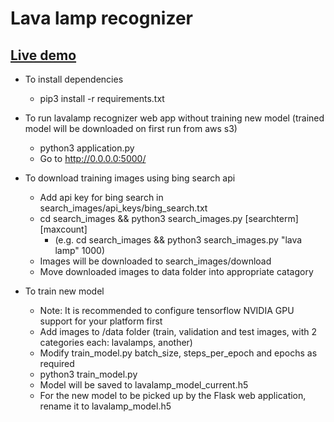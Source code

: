 # Lava lamp recognizer
## [Live demo](http://lavalamprecognizer-env-1.xbishrpcxy.eu-west-1.elasticbeanstalk.com/)
* To install dependencies
    * pip3 install -r requirements.txt

* To run lavalamp recognizer web app without training new model (trained model will be downloaded on first run from aws s3)
    * python3 application.py
    * Go to http://0.0.0.0:5000/

* To download training images using bing search api
    * Add api key for bing search in search_images/api_keys/bing_search.txt
    * cd search_images && python3 search_images.py [searchterm] [maxcount] 
        * (e.g. cd search_images &&  python3 search_images.py "lava lamp" 1000)
    * Images will be downloaded to search_images/download
    * Move downloaded images to data folder into appropriate catagory

* To train new model
    * Note: It is recommended to configure tensorflow NVIDIA GPU support for your platform first
    * Add images to /data folder (train, validation and test images, with 2 categories each: lavalamps, another)
    * Modify train_model.py batch_size, steps_per_epoch and epochs as required
    * python3 train_model.py
    * Model will be saved to lavalamp_model_current.h5
    * For the new model to be picked up by the Flask web application, rename it to lavalamp_model.h5